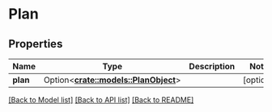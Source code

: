 # Plan

## Properties

Name | Type | Description | Notes
------------ | ------------- | ------------- | -------------
**plan** | Option<[**crate::models::PlanObject**](PlanObject.md)> |  | [optional]

[[Back to Model list]](../README.md#documentation-for-models) [[Back to API list]](../README.md#documentation-for-api-endpoints) [[Back to README]](../README.md)


